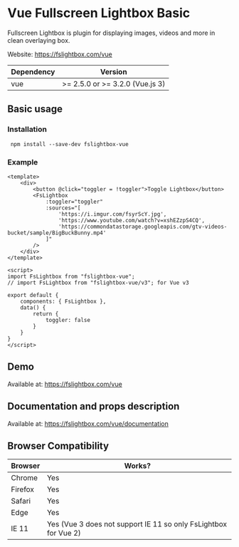 # Vue Fullscreen Lightbox Basic
Fullscreen Lightbox is plugin for displaying images, videos and more in clean overlaying box.

Website: https://fslightbox.com/vue

| Dependency | Version |
| --- | --- |
| vue | >= 2.5.0 or >= 3.2.0 (Vue.js 3)|


## Basic usage

### Installation

```
 npm install --save-dev fslightbox-vue
```


### Example

```vue
<template>
    <div>
        <button @click="toggler = !toggler">Toggle Lightbox</button>
        <FsLightbox
            :toggler="toggler"
            :sources="[
                'https://i.imgur.com/fsyrScY.jpg',
                'https://www.youtube.com/watch?v=xshEZzpS4CQ',
                'https://commondatastorage.googleapis.com/gtv-videos-bucket/sample/BigBuckBunny.mp4'
            ]"
        />
    </div>
</template>

<script>
import FsLightbox from "fslightbox-vue";
// import FsLightbox from "fslightbox-vue/v3"; for Vue v3

export default {
    components: { FsLightbox },
    data() {
        return {
            toggler: false
        }
    }
}
</script>
```

## Demo
Available at: https://fslightbox.com/vue

## Documentation and props description
Available at: https://fslightbox.com/vue/documentation

## Browser Compatibility

| Browser | Works? |
| --- | --- |
| Chrome | Yes |
| Firefox | Yes |
| Safari | Yes |
| Edge | Yes |
| IE 11 | Yes (Vue 3 does not support IE 11 so only FsLightbox for Vue 2) |
